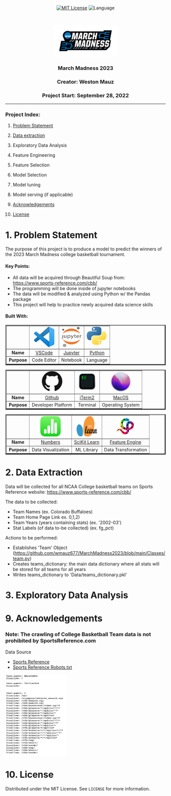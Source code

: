 <div align=center>

  [![MIT License][license-shield]][license-url]
  ![Language][language-shield]

</div>

<!-- PROJECT LOGO -->

<br />
<p align="center">
  <a href="https://wmauz677.github.io/East-Meets-Weast/">
    <img src="Images/logo.jpeg" alt="Logo" width="200" height="100">
  </a>

  <h3 align="center">March Madness 2023</h3>
  <h3 align="center">Creator: Weston Mauz</h3>
  <h3 align="center">Project Start: September 28, 2022</h3>
</p>

---

### Project Index:

1. [Problem Statement](#1-Problem-Statement)

2. [Data extraction](#2-Data-Extraction)

3. Exploratory Data Analysis

4. Feature Engineering

5. Feature Selection

6. Model Selection

7. Model tuning

8. Model serving (if applicable)

9. [Acknowledgements](#9-Acknowledgements)

10. [License](#10-License)

# 1. Problem Statement

The purpose of this project is to produce a model to predict the winners of the 2023 March Madness college basketball tournament. 

#### Key Points:

- All data will be acquired through Beautiful Soup from: https://www.sports-reference.com/cbb/
- The programming will be done inside of jupyter notebooks
- The data will be modified & analyzed using Python w/ the Pandas package
- This project will help to practice newly acquired data science skills

#### Built With:

<!-- ##### Table 1 -->
<table border="3">

  <tr align="center">
   <td></td>
   <td><img src="Images/vs-code-icon.png" alt="Logo" width="64" height="64"></td>
   <td><img src="Images/jupyter-logo.png" alt="Logo" width="64" height="64"></td>
   <td><img src="Images/python-logo.png" alt="Logo" width="64" height="64"></td>
  </tr>

 </tr>
 <tr align="center">
 
  <td><strong>Name</strong</td>
  <td>
  <a href="https://code.visualstudio.com">VSCode</a>
  </td>
  <td>
   <a href="https://jupyter.org">Jupyter</a>
  </td>
  <td>
   <a href="https://www.python.org">Python</a>
  </td>
 </tr>
 <tr align="center">
    <td><strong>Purpose</strong</td>
    <td>Code Editor</td>
    <td>Notebook</td>
    <td>Language</td>
 </tr>
</table>
<!-- Table 2 -->
<table border="3">

  <tr align="center">
   <td></td>
   <td><img src="Images/GitHub-Mark-64px.png" alt="Logo" width="64" height="64"></td>
   <td><img src="Images/ITERM2.png" alt="Logo" width="64" height="64"></td>
   <td><img src="Images/MacOS_Monterey_logo.png" alt="Logo" width="64" height="64"></td>
  </tr>

 </tr>
 <tr align="center">
 
  <td><strong>Name</strong</td>
  <td>
  <a href="https://github.com/wmauz677">Github</a>
  </td>
  <td>
   <a href="https://iterm2.com">iTerm2</a>
  </td>
  <td>
   <a href="https://www.python.org">MacOS</a>
  </td>
 </tr>
 <tr align="center">
    <td><strong>Purpose</strong</td>
    <td>Developer Platform</td>
    <td>Terminal</td>
    <td>Operating System</td>
 </tr>
</table>

<!-- ##### Table 3 -->
<table border="3">

  <tr align="center">
   <td></td>
   <td><img src="Images/numbers-logo.png" alt="Logo" width="64" height="64"></td>
   <td><img src="Images/scikitlearn-logo.png" alt="Logo" width="64" height="64"></td>
   <td><img src="Images/feature-engine-logo.png" alt="Logo" width="64" height="64"></td>
  </tr>

 </tr>
 <tr align="center">
 
  <td><strong>Name</strong</td>
  <td>
  <a href="https://www.apple.com/numbers/">Numbers</a>
  </td>
  <td>
   <a href="https://scikit-learn.org/stable/">SciKit Learn</a>
  </td>
  <td>
   <a href="https://feature-engine.readthedocs.io/en/latest/">Feature Engine</a>
  </td>
 </tr>
 <tr align="center">
    <td><strong>Purpose</strong</td>
    <td>Data Visualization</td>
    <td>ML Library</td>
    <td>Data Transformation</td>
 </tr>
</table>

# 2. Data Extraction

Data will be collected for all NCAA College basketball teams on Sports Reference website: https://www.sports-reference.com/cbb/

The data to be collected:
- Team Names (ex. Colorado Buffaloes)
- Team Home Page Link ex. 0,1,2)
- Team Years (years containing stats) (ex. '2002-03')
- Stat Labels (of data to-be collected) (ex. fg_pct)

Actions to be performed:
- Establishes 'Team' Object (https://github.com/wmauz677/MarchMadness2023/blob/main/Classes/team.py)
- Creates teams_dictionary: the main data dictionary where all stats will be stored for all teams for all years
- Writes teams_dictionary to 'Data/teams_dictionary.pkl'

# 3. Exploratory Data Analysis


# 9. Acknowledgements

### Note: The crawling of College Basketball Team data is not prohibited by SportsReference.com

Data Source
* [Sports Reference](https://www.sports-reference.com/cbb/)
* [Sports Reference Robots.txt](https://www.sports-reference.com/robots.txt)

<img src="Images/robots-text.png" alt="Logo" width="192" height="256">

# 10. License

Distributed under the MIT License. See `LICENSE` for more information.

<!-- MARKDOWN LINKS & IMAGES -->

[language-shield]: https://img.shields.io/github/languages/top/wmauz677/MarchMadness2023?style=for-the-badge
[license-shield]: https://img.shields.io/github/license/wmauz677/marchmadness2023?style=for-the-badge
[license-url]: https://github.com/wmauz677/personalWeb/blob/gh-pages/LICENSE
[project-screenshot]: Images/project-screenshot.png

<style>
mark{
    color:red;
}
</style>